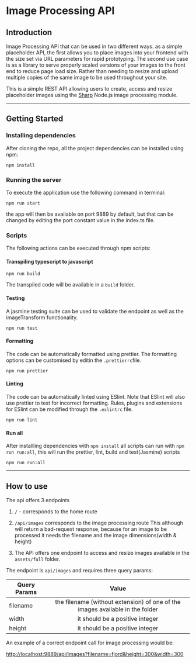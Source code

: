 # Image Processing API

## Introduction

Image Processing API that can be used in two different ways. as a simple placeholder API, the first allows you to place images into your frontend with the size set via URL parameters for rapid prototyping. The second use case is as a library to serve properly scaled versions of your images to the front end to reduce page load size. Rather than needing to resize and upload multiple copies of the same image to be used throughout your site.

This is a simple REST API allowing users to create, access and resize placeholder images using the [Sharp](https://sharp.pixelplumbing.com/) Node.js image processing module.

---

## Getting Started

### Installing dependencies

After cloning the repo, all the project dependencies can be installed using npm:

```
npm install
```

### Running the server

To execute the application use the following command in terminal:

```
npm run start
```

the app will then be available on port 9889 by default, but that can be changed by editing the port constant value in the index.ts file.

### Scripts

The following actions can be executed through npm scripts:

#### Transpiling typescript to javascript

```
npm run build
```

The transpiled code will be available in a `build` folder.

#### Testing

A jasmine testing suite can be used to validate the endpoint as well as the imageTransform functionality.

```
npm run test
```

#### Formatting

The code can be automatically formatted using prettier. The formatting options can be customised by editin the `.prettierrc`file.

```
npm run prettier
```

#### Linting

The code can ba automatically linted using ESlint. Note that ESlint will also use prettier to test for incorrect formatting. Rules, plugins and extensions for ESlint can be modified through the `.eslintrc` file.

```
npm run lint
```

#### Run all

After installling dependencies with `npm install` all scripts can run with `npm run run:all`, this will run the prettier, lint, build and test(Jasmine) scripts

```
npm run run:all
```

---

## How to use

The api offers 3 endpoints

1. `/` - corresponds to the home route
2. `/api/images` corresponds to the image processing route
   This although will return a bad-request response, because for an image to be processed it needs the filename and the image dimensions(width & height)

3. The API offers one endpoint to access and resize images available in the `assets/full` folder.

The endpoint is `api/images` and requires three query params:

| Query Params |                                     Value                                     |
| ------------ | :---------------------------------------------------------------------------: |
| filename     | the filename (without extension) of one of the images available in the folder |
| width        |                        it should be a positive integer                        |
| height       |                        it should be a positive integer                        |

An example of a correct endpoint call for image processing would be:

[http://localhost:9889/api/images?filename=fjord&height=300&width=300](http://localhost:9889/api/images?filename=fjord&height=300&width=300)
